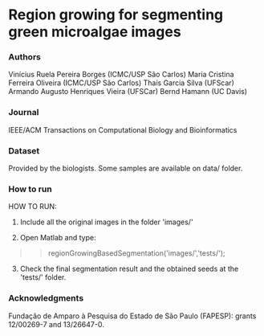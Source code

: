 # Region growing for segmenting green microalgae images

### Authors

Vinícius Ruela Pereira Borges (ICMC/USP São Carlos)
Maria Cristina Ferreira Oliveira (ICMC/USP São Carlos)
Thaís Garcia Silva (UFScar)
Armando Augusto Henriques Vieira (UFSCar)
Bernd Hamann (UC Davis)

### Journal

IEEE/ACM Transactions on Computational Biology and Bioinformatics

### Dataset

Provided by the biologists. Some samples are available on data/ folder.

### How to run

HOW TO RUN:

1) Include all the original images in the folder 'images/'

2) Open Matlab and type:
>> regionGrowingBasedSegmentation('images/','tests/');

3) Check the final segmentation result and the obtained seeds at the 'tests/' folder.

### Acknowledgments

Fundação de Amparo à Pesquisa do Estado de São Paulo (FAPESP): grants 12/00269-7 and 13/26647-0.
